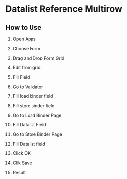 # Datalist Reference Multirow

## How to Use

1. Open Apps

2. Choose Form

3. Drag and Drop Form Grid

4. Edit from grid

5. Fill Field

6. Go to Validator

7. Fill load binder field

8. Fill store binder field

9. Go to Load Binder Page

10. Fill Datalist Field

11. Go to Store Binder Page

12. Fill Datalist field

13. Click OK

14. Clik Save

15. Result


